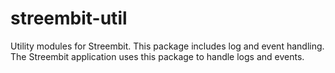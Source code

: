 # streembit-util

Utility modules for Streembit. This package includes log and event handling. The Streembit application uses this package to handle logs and events.

